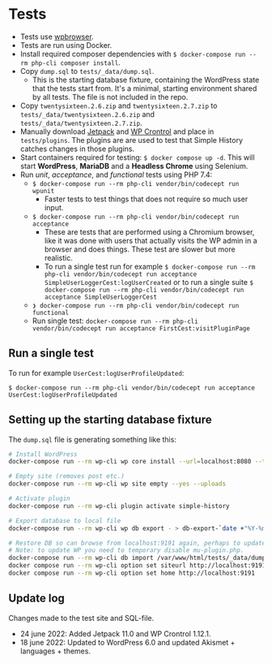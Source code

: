 # Tests

- Tests use [wpbrowser](https://wpbrowser.wptestkit.dev/).
- Tests are run using Docker.
- Install required composer dependencies with `$ docker-compose run --rm php-cli composer install`.
- Copy `dump.sql` to `tests/_data/dump.sql`.
  - This is the starting database fixture, containing the WordPress state that the tests start from. It's a minimal, starting environment shared by all tests. The file is not included in the repo.
- Copy `twentysixteen.2.6.zip` and `twentysixteen.2.7.zip` to `tests/_data/twentysixteen.2.6.zip` and `tests/_data/twentysixteen.2.7.zip`.
- Manually download [Jetpack](https://wordpress.org/plugins/jetpack/) and [WP Crontrol](https://wordpress.org/plugins/wp-crontrol/) and place in `tests/plugins`. The plugins are are used to test that Simple History catches changes in those plugins.
- Start containers required for testing:
  `$ docker compose up -d`.
  This will start **WordPress**, **MariaDB** and a **Headless Chrome** using Selenium.
- Run _unit_, _acceptance_, and _functional_ tests using PHP 7.4:
  - `$ docker-compose run --rm php-cli vendor/bin/codecept run wpunit`
    - Faster tests to test things that does not require so much user input.
  - `$ docker-compose run --rm php-cli vendor/bin/codecept run acceptance`
    - These are tests that are performed using a Chromium browser, like it was done with users that actually visits the WP admin in a browser and does things. These test are slower but more realistic.
    - To run a single test run for example
      `$ docker-compose run --rm php-cli vendor/bin/codecept run acceptance SimpleUserLoggerCest:logUserCreated` or to run a single suite
      `$ docker-compose run --rm php-cli vendor/bin/codecept run acceptance SimpleUserLoggerCest`
  - `❯ docker-compose run --rm php-cli vendor/bin/codecept run functional`
  - Run single test: `docker-compose run --rm php-cli vendor/bin/codecept run acceptance FirstCest:visitPluginPage`

## Run a single test

To run for example `UserCest:logUserProfileUpdated`:

`$ docker-compose run --rm php-cli vendor/bin/codecept run acceptance UserCest:logUserProfileUpdated`

## Setting up the starting database fixture

The `dump.sql` file is generating something like this:

```sh
# Install WordPress
docker-compose run --rm wp-cli wp core install --url=localhost:8080 --title=wp-tests --admin_user=admin --admin_email=test@example.com --admin_password=admin --skip-email

# Empty site (removes post etc.)
docker-compose run --rm wp-cli wp site empty --yes --uploads

# Activate plugin
docker-compose run --rm wp-cli plugin activate simple-history

# Export database to local file
docker-compose run --rm wp-cli wp db export - > db-export-`date +"%Y-%m-%d_%H:%M"`.sql

# Restore DB so can browse from localhost:9191 again, perhaps to update the fixture.
# Note: to update WP you need to temporary disable mu-plugin.php.
docker-compose run --rm wp-cli db import /var/www/html/tests/_data/dump.sql
docker compose run --rm wp-cli option set siteurl http://localhost:9191
docker compose run --rm wp-cli option set home http://localhost:9191
```

## Update log

Changes made to the test site and SQL-file.

- 24 june 2022: Added Jetpack 11.0 and WP Crontrol 1.12.1.
- 18 june 2022: Updated to WordPress 6.0 and updated Akismet + languages + themes.
